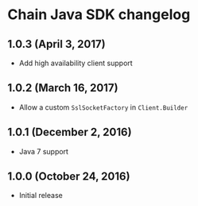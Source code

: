 # Chain Java SDK changelog

## 1.0.3 (April 3, 2017)<a name="1.0.3"></a>

* Add high availability client support

## 1.0.2 (March 16, 2017)<a name="1.0.2"></a>

* Allow a custom `SslSocketFactory` in `Client.Builder`

## 1.0.1 (December 2, 2016)<a name="1.0.1"></a>

* Java 7 support

## 1.0.0 (October 24, 2016)

* Initial release
